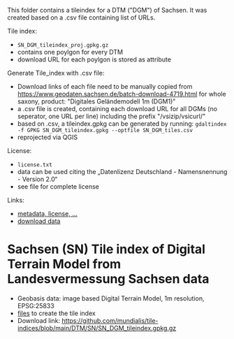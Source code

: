 This folder contains a tileindex for a DTM ("DGM") of Sachsen. It was created based on a .csv file containing list of URLs.

Tile index:
- `SN_DGM_tileindex_proj.gpkg.gz`
- contains one poylgon for every DTM
- download URL for each poylgon is stored as attribute

Generate Tile_index with .csv file:
- Download links of each file need to be manually copied from https://www.geodaten.sachsen.de/batch-download-4719.html for whole saxony, product: "Digitales Geländemodell 1m (DGM1)"
- a .csv file is created, containing each download URL for all DGMs (no seperator, one URL per line) including the prefix "/vsizip/vsicurl/"
- based on .csv, a tileindex.gpkg can be generated by running: `gdaltindex -f GPKG SN_DGM_tileindex.gpkg --optfile SN_DGM_tiles.csv`
- reprojected via QGIS

License:
- `license.txt`
- data can be used citing the „Datenlizenz Deutschland - Namensnennung - Version 2.0“
- see file for complete license

Links:
- [metadata, license, ...](https://geomis.sachsen.de/geomis-client/?lang=de#/datasets/iso/a3dba5b2-0118-4d76-ab78-ba656a1b489e)
- [download data](https://www.geodaten.sachsen.de/downloadbereich-digitale-hoehenmodelle-4851.html)

# Sachsen (SN) Tile index of Digital Terrain Model from Landesvermessung Sachsen data

* Geobasis data: image based Digital Terrain Model, 1m resolution,  EPSG:25833
* [files](https://github.com/mundialis/tile-indices/tree/main/DTM/SN) to create the tile index
* Download link: https://github.com/mundialis/tile-indices/blob/main/DTM/SN/SN_DGM_tileindex.gpkg.gz